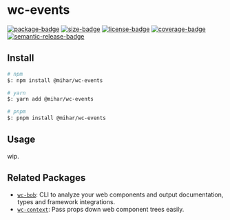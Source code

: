 # wc-events

[![package-badge]][package]
[![size-badge]][bundlephobia]
[![license-badge]][license]
[![coverage-badge]][coverage]
[![semantic-release-badge]][semantic-release]

[package]: https://www.npmjs.com/package/@mihar/wc-events
[package-badge]: https://img.shields.io/npm/v/@mihar/wc-events
[bundlephobia]: https://bundlephobia.com/result?p=@mihar/wc-events
[size-badge]: https://img.shields.io/bundlephobia/minzip/@mihar/wc-events
[license]: https://github.com/mihar-22/wc-events/blob/master/LICENSE
[license-badge]: https://img.shields.io/github/license/mihar-22/wc-events
[coverage]: https://codecov.io/github/mihar-22/wc-events
[coverage-badge]: https://img.shields.io/codecov/c/github/mihar-22/wc-events.svg
[semantic-release]: https://github.com/semantic-release/semantic-release
[semantic-release-badge]: https://img.shields.io/badge/%20%20%F0%9F%93%A6%F0%9F%9A%80-semantic--release-e10079.svg

## Install

```bash
# npm
$: npm install @mihar/wc-events

# yarn
$: yarn add @mihar/wc-events

# pnpm
$: pnpm install @mihar/wc-events
```

## Usage

wip.

## Related Packages

- [`wc-bob`](https://github.com/mihar-22/wc-bob): CLI to analyze your web components and output 
documentation, types and framework integrations.
- [`wc-context`](https://github.com/mihar-22/wc-context): Pass props down web component trees easily. 
